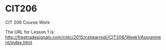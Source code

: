 # CIT206
CIT 206 Course Work

The URL for Lesson 1 is: http://freetradesignals.com/cptc/2015/cshearrod//CIT206/Week1/Assignment/index.html
